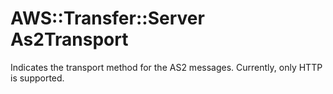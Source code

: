 # AWS::Transfer::Server As2Transport<a name="aws-properties-transfer-server-as2transport"></a>

Indicates the transport method for the AS2 messages\. Currently, only HTTP is supported\.